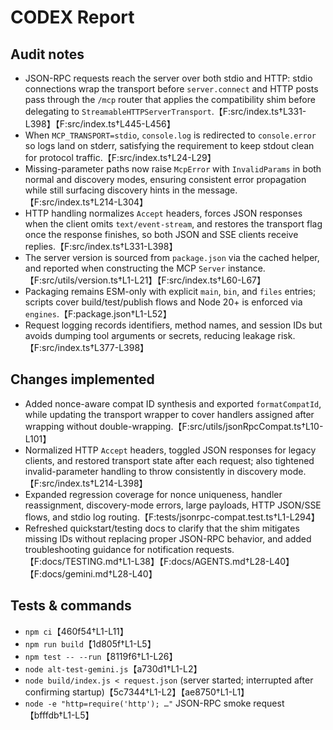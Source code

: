# CODEX Report

## Audit notes
- JSON-RPC requests reach the server over both stdio and HTTP: stdio connections wrap the transport before `server.connect` and HTTP posts pass through the `/mcp` router that applies the compatibility shim before delegating to `StreamableHTTPServerTransport`.【F:src/index.ts†L331-L398】【F:src/index.ts†L445-L456】
- When `MCP_TRANSPORT=stdio`, `console.log` is redirected to `console.error` so logs land on stderr, satisfying the requirement to keep stdout clean for protocol traffic.【F:src/index.ts†L24-L29】
- Missing-parameter paths now raise `McpError` with `InvalidParams` in both normal and discovery modes, ensuring consistent error propagation while still surfacing discovery hints in the message.【F:src/index.ts†L214-L304】
- HTTP handling normalizes `Accept` headers, forces JSON responses when the client omits `text/event-stream`, and restores the transport flag once the response finishes, so both JSON and SSE clients receive replies.【F:src/index.ts†L331-L398】
- The server version is sourced from `package.json` via the cached helper, and reported when constructing the MCP `Server` instance.【F:src/utils/version.ts†L1-L21】【F:src/index.ts†L60-L67】
- Packaging remains ESM-only with explicit `main`, `bin`, and `files` entries; scripts cover build/test/publish flows and Node 20+ is enforced via `engines`.【F:package.json†L1-L52】
- Request logging records identifiers, method names, and session IDs but avoids dumping tool arguments or secrets, reducing leakage risk.【F:src/index.ts†L377-L398】

## Changes implemented
- Added nonce-aware compat ID synthesis and exported `formatCompatId`, while updating the transport wrapper to cover handlers assigned after wrapping without double-wrapping.【F:src/utils/jsonRpcCompat.ts†L10-L101】
- Normalized HTTP `Accept` headers, toggled JSON responses for legacy clients, and restored transport state after each request; also tightened invalid-parameter handling to throw consistently in discovery mode.【F:src/index.ts†L214-L398】
- Expanded regression coverage for nonce uniqueness, handler reassignment, discovery-mode errors, large payloads, HTTP JSON/SSE flows, and stdio log routing.【F:tests/jsonrpc-compat.test.ts†L1-L294】
- Refreshed quickstart/testing docs to clarify that the shim mitigates missing IDs without replacing proper JSON-RPC behavior, and added troubleshooting guidance for notification requests.【F:docs/TESTING.md†L1-L38】【F:docs/AGENTS.md†L28-L40】【F:docs/gemini.md†L28-L40】

## Tests & commands
- `npm ci`【460f54†L1-L11】
- `npm run build`【1d805f†L1-L5】
- `npm test -- --run`【8119f6†L1-L26】
- `node alt-test-gemini.js`【a730d1†L1-L2】
- `node build/index.js < request.json` (server started; interrupted after confirming startup)【5c7344†L1-L2】【ae8750†L1-L1】
- `node -e "http=require('http'); …"` JSON-RPC smoke request【bfffdb†L1-L5】
